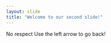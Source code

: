 ```yaml
---
layout: slide
title: "Welcome to our second slide!"
---
```

No respect
Use the left arrow to go back!
